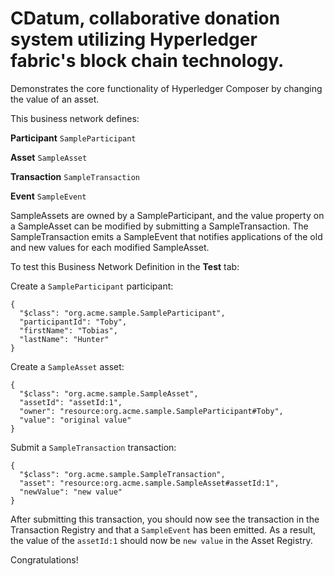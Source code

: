 # CDatum, collaborative donation system utilizing Hyperledger fabric's block chain technology.

Demonstrates the core functionality of Hyperledger Composer by changing the value of an asset.

This business network defines:

**Participant**
`SampleParticipant`

**Asset**
`SampleAsset`

**Transaction**
`SampleTransaction`

**Event**
`SampleEvent`

SampleAssets are owned by a SampleParticipant, and the value property on a SampleAsset can be modified by submitting a SampleTransaction. The SampleTransaction emits a SampleEvent that notifies applications of the old and new values for each modified SampleAsset.

To test this Business Network Definition in the **Test** tab:

Create a `SampleParticipant` participant:

```
{
  "$class": "org.acme.sample.SampleParticipant",
  "participantId": "Toby",
  "firstName": "Tobias",
  "lastName": "Hunter"
}
```

Create a `SampleAsset` asset:

```
{
  "$class": "org.acme.sample.SampleAsset",
  "assetId": "assetId:1",
  "owner": "resource:org.acme.sample.SampleParticipant#Toby",
  "value": "original value"
}
```

Submit a `SampleTransaction` transaction:

```
{
  "$class": "org.acme.sample.SampleTransaction",
  "asset": "resource:org.acme.sample.SampleAsset#assetId:1",
  "newValue": "new value"
}
```

After submitting this transaction, you should now see the transaction in the Transaction Registry and that a `SampleEvent` has been emitted. As a result, the value of the `assetId:1` should now be `new value` in the Asset Registry.

Congratulations!
